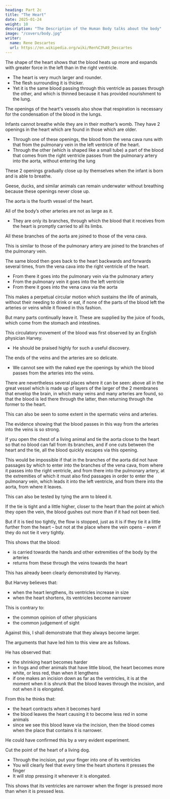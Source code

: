 ```yaml
---
heading: Part 2c
title: "The Heart"
date: 2025-01-24
weight: 10
description: "The Description of the Human Body talks about the body"
image: "/covers/body.jpg"
writer:
  name: Rene Descartes
  url: https://en.wikipedia.org/wiki/Ren%C3%A9_Descartes
---
```



The shape of the heart shows that the blood heats up more and expands with greater force in the left than in the right ventricle.
- The heart is very much larger and rounder.
- The flesh surrounding it is thicker.
- Yet it is the same blood passing through this ventricle as passes through the other, and which is thinned because it has provided nourishment to the lung.


The openings of the heart's vessels also show that respiration is necessary for the condensation of the blood in the lungs.

Infants cannot breathe while they are in their mother’s womb. They have 2 openings in the heart which are found in those which are older.

- Through one of these openings, the blood from the vena cava runs with that from the pulmonary vein in the left ventricle of the heart.
- Through the other (which is shaped like a small tube) a part of the blood that comes from the right ventricle passes from the pulmonary artery into the aorta, without entering the lung


These 2 openings gradually close up by themselves when the infant is born and is able to breathe.

Geese, ducks, and similar animals can remain underwater without breathing because these openings never close up.

The aorta is the fourth vessel of the heart.

All of the body’s other arteries are not as large as it.
- They are only its branches, through which the blood that it receives from the heart is promptly carried to all its limbs.

All these branches of the aorta are joined to those of the vena cava.

This is similar to those of the pulmonary artery are joined to the branches of the pulmonary vein.

The same blood then goes back to the heart backwards and forwards several times, from the vena cava into the right ventricle of the heart.

 <!-- so that, after having distributed to all parts of the body what they need from the blood, whether it be for their nourishment or for other uses, they carry all the surplus in the extremities of the vena cava, where it once more runs towards the heart. -->

- From there it goes into the pulmonary vein via the pulmonary artery
- From the pulmonary vein it goes into the left ventricle
- From there it goes into the vena cava via the aorta

This makes a perpetual circular motion which sustains the life of animals, without their needing to drink or eat, if none of the parts of the blood left the arteries or veins while it flowed in this fashion.

But many parts continually leave it. These are supplied by the juice of foods, which come from the stomach and intestines.


This circulatory movement of the blood was first observed by an English physician Harvey.
- He should be praised highly for such a useful discovery. 

The ends of the veins and the arteries are so delicate.
- We cannot see with the naked eye the openings by which the blood passes from the arteries into the veins.

There are nevertheless several places where it can be seen: above all in the great vessel which is made up of layers of the larger of the 2 membranes that envelop the brain, in which many veins and many arteries are found, so that the blood is led there through the latter, then returning through the former to the heart. 

This can also be seen to some extent in the spermatic veins and arteries.

The evidence showing that the blood passes in this way from the arteries into the veins is so strong.

 <!-- that they leave one no room for doubt. -->

If you open the chest of a living animal and tie the aorta close to the heart so that no blood can fall from its branches, and if one cuts between the heart and the tie, all the blood quickly escapes via this opening.


This would be impossible if that in the branches of the aorta did not have passages by which to enter into the branches of the vena cava, from where it passes into the right ventricle, and from there into the pulmonary artery, at the extremities of which it must also find passages in order to enter the pulmonary vein, which leads it into the left ventricle, and from there into the aorta, from where it leaves.

This can also be tested by tying the arm to bleed it.

If the tie is tight and a little higher, closer to the heart than the point at which they open the vein, the blood gushes out more than if it had not been tied.

But if it is tied too tightly, the flow is stopped, just as it is if they tie it a little further from the heart – but not at the place where the vein opens – even if they do not tie it very tightly.

This shows that the blood:
- is carried towards the hands and other extremities of the body by the arteries
- returns from these through the veins towards the heart

This has already been clearly demonstrated by Harvey.

<!-- , that it can be doubted only by those so attached to their prejudices, or so accustomed to dispute  everything, that they cannot distinguish true and certain arguments from those that are false or probable.has not been so successful as regards the move- ment of the heart, for he -->

But Harvey believes that:
- when the heart lengthens, its ventricles increase in size
- when the heart shortens, its ventricles become narrower

This is contrary to:
- the common opinion of other physicians
- the common judgement of sight

Against this, I shall demonstrate that they always become larger.

The arguments that have led him to this view are as follows. 

He has observed that:
- the shrinking heart becomes harder
- in frogs and other animals that have little blood, the heart becomes more white, or less red, than when it lengthens
- if one makes an incision down as far as the ventricles, it is at the moment when it is shrunk that the blood leaves through the incision, and not when it is elongated.

From this he thinks that:
- the heart contracts when it becomes hard
- the blood leaves the heart causing it to become less red in some animals 
- since we see this blood leave via the incision, then the blood comes when the place that contains it is narrower.

He could have confirmed this by a very evident experiment.

Cut the point of the heart of a living dog.
- Through the incision, put your finger into one of its ventricles
- You will clearly feel that every time the heart shortens it presses the finger
- It will stop pressing it whenever it is elongated.

This shows that its ventricles are narrower when the finger is pressed more than when it is pressed less. 

<!-- But all this shows that the same observations can often mislead us, if we do not examine their possible causes sufficiently.  -->
